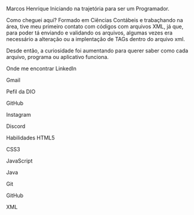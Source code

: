 Marcos Henrique
Iniciando na trajetória para ser um Programador.

Como cheguei aqui?
Formado em Ciências Contábeis e trabaçhando na área, tive meu primeiro contato com códigos com arquivos XML, já que, para poder tá enviando e validando os arquivos, algumas vezes era necessário a alteração ou a implentação de TAGs dentro do arquivo xml.

Desde então, a curiosidade foi aumentando para querer saber como cada arquivo, programa ou aplicativo funciona.

Onde me encontrar
LinkedIn

Gmail

Pefil da DIO

GitHub

Instagram

Discord

Habilidades
HTML5

CSS3

JavaScript

Java

Git

GitHub

XML
